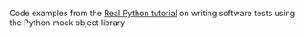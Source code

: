 Code examples from the [Real Python tutorial](https://realpython.com/python-mock-library/) on writing software tests using the Python mock object library